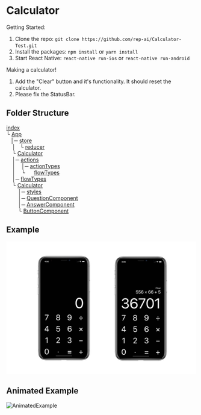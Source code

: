 # Calculator
Getting Started:
1. Clone the repo: ```git clone https://github.com/rep-ai/Calculator-Test.git```
2. Install the packages: ```npm install``` or ```yarn install```
3. Start React Native: ```react-native run-ios``` or ```react-native run-android```

Making a calculator!
1. Add the "Clear" button and it's functionality. It should reset the calculator.
2. Please fix the StatusBar.

## Folder Structure
[index](index.js)<br />
└ [App](App.js)<br />
&nbsp;&nbsp;&nbsp;│─ [store](src/store.js)<br />
&nbsp;&nbsp;&nbsp;&nbsp;│&nbsp;&nbsp;&nbsp;└ [reducer](src/reducer.js)<br />
&nbsp;&nbsp;&nbsp;&nbsp;└ [Calculator](src/index.js)<br />
&nbsp;&nbsp;&nbsp;&nbsp;│─ [actions](src/actions.js)<br />
&nbsp;&nbsp;&nbsp;&nbsp;│&nbsp;&nbsp;&nbsp;&nbsp;│─ [actionTypes](src/actionTypes.js)<br />
&nbsp;&nbsp;&nbsp;&nbsp;│&nbsp;&nbsp;&nbsp;&nbsp;└&nbsp;&nbsp;&nbsp;&nbsp;&nbsp;&nbsp;[flowTypes](src/flowTypes.js)<br />
&nbsp;&nbsp;&nbsp;&nbsp;│─ [flowTypes](src/flowTypes.js)<br />
&nbsp;&nbsp;&nbsp;&nbsp;└ [Calculator](src/Calculator.js)<br />
&nbsp;&nbsp;&nbsp;&nbsp;&nbsp;&nbsp;&nbsp;&nbsp;│─ [styles](src/styles.js)<br />
&nbsp;&nbsp;&nbsp;&nbsp;&nbsp;&nbsp;&nbsp;&nbsp;│─ [QuestionComponent](src/QuestionComponent.js)<br />
&nbsp;&nbsp;&nbsp;&nbsp;&nbsp;&nbsp;&nbsp;&nbsp;│─ [AnswerComponent](src/AnswerComponent.js)<br />
&nbsp;&nbsp;&nbsp;&nbsp;&nbsp;&nbsp;&nbsp;&nbsp;└ [ButtonComponent](src/ButtonComponent.js)<br />


## Example
![Example](screenshots/example.jpg?raw=true)
## Animated Example
![AnimatedExample](https://j.gifs.com/YvpRYA.gif)
